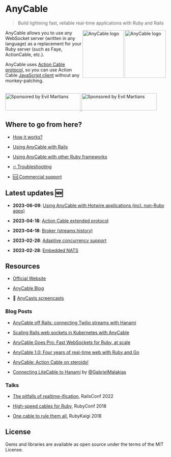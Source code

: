 # AnyCable

> Build lightning fast, reliable real-time applications with Ruby and Rails

<img class="is-light" align="right" height="150" width="129"
     title="AnyCable logo" class="home-logo" src="/assets/images/logo.svg">
<img class="is-dark" align="right" height="150" width="129"
     title="AnyCable logo" class="home-logo" src="/assets/images/logo_invert.svg">

AnyCable allows you to use any WebSocket server (written in any language) as a replacement for your Ruby server (such as Faye, ActionCable, etc.).

AnyCable uses [Action Cable protocol](misc/action_cable_protocol.md), so you can use Action Cable [JavaScript client](https://www.npmjs.com/package/actioncable) without any monkey-patching.

<br/>
<a href="https://evilmartians.com/">
<img class="is-light" src="https://evilmartians.com/badges/sponsored-by-evil-martians.svg" alt="Sponsored by Evil Martians" width="236" height="54">
<img class="is-dark" src="https://evilmartians.com/badges/sponsored-by-evil-martians_v2.0_for-dark-bg.svg" alt="Sponsored by Evil Martians" width="236" height="54">
</a>

<!-- markdownlint-disable no-trailing-punctuation -->
## Where to go from here?

- [How it works?](architecture.md)

- [Using AnyCable with Rails](rails/getting_started.md)

- [Using AnyCable with other Ruby frameworks](ruby/non_rails.md)

- [🔥 Troubleshooting](troubleshooting.md)

- [🆘 Commercial support](https://anycable.io/#custom-solutions)

## Latest updates 🆕

- **2023-06-09**: [Using AnyCable with Hotwire applications (incl. non-Ruby apps)](./guides/hotwire.md)

- **2023-04-18**: [Action Cable extended protocol](./misc/action_cable_protocol.md#action-cable-extended-protocol)

- **2023-04-18**: [Broker (streams history)](./anycable-go/broker.md)

- **2023-02-28**: [Adaptive concurrency support](./anycable-go/configuration.md#adaptive-concurrency)

- **2023-02-28**: [Embedded NATS](./anycable-go/embedded_nats.md)

## Resources

- [Official Website](https://anycable.io)

- [AnyCable Blog](https://anycable.io/blog)

- 🎥 [AnyCasts screencasts](https://www.youtube.com/playlist?list=PLAgBW0XUpyOVFnpoS6FKDszd8WEvXzg-A)

### Blog Posts

- [AnyCable off Rails: connecting Twilio streams with Hanami](https://evilmartians.com/chronicles/anycable-goes-off-rails-connecting-twilio-streams-with-hanami)

- [Scaling Rails web sockets in Kubernetes with AnyCable](https://vitobotta.com/2022/06/18/scaling-rails-web-sockets-in-kubernetes-with-anycable/)

- [AnyCable Goes Pro: Fast WebSockets for Ruby, at scale](https://evilmartians.com/chronicles/anycable-goes-pro-fast-websockets-for-ruby-at-scale)

- [AnyCable 1.0: Four years of real-time web with Ruby and Go](https://evilmartians.com/chronicles/anycable-1-0-four-years-of-real-time-web-with-ruby-and-go)

- [AnyCable: Action Cable on steroids!](https://evilmartians.com/chronicles/anycable-actioncable-on-steroids)

- [Connecting LiteCable to Hanami](http://gabrielmalakias.com.br/ruby/hanami/iot/2017/05/26/websockets-connecting-litecable-to-hanami.html) by [@GabrielMalakias](https://github.com/GabrielMalakias)

### Talks

- [The pitfalls of realtime-ification](https://noti.st/palkan/MeBUVe/the-pitfalls-of-realtime-ification), RailsConf 2022

- [High-speed cables for Ruby](https://noti.st/palkan/Y1bPpn/high-speed-cables-for-ruby), RubyConf 2018

- [One cable to rule them all](https://noti.st/palkan/ALKDiC/anycable-one-cable-to-rule-them-all), RubyKaigi 2018

## License

Gems and libraries are available as open source under the terms of the MIT License.
